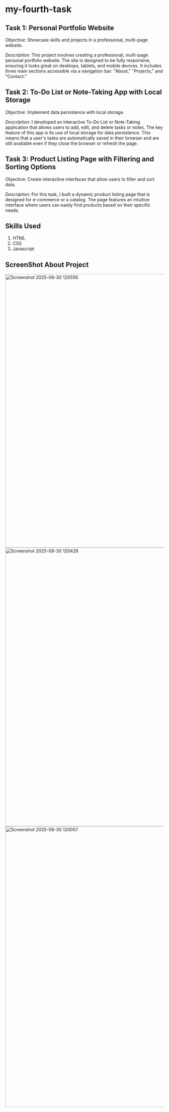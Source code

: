 # my-fourth-task
## Task 1: Personal Portfolio Website
*Objective:* Showcase skills and projects in a professional, multi-page website.

*Description:* This project involves creating a professional, multi-page personal portfolio website. The site is designed to be fully responsive, ensuring it looks great on desktops, tablets, and mobile devices. It includes three main sections accessible via a navigation bar: "About," "Projects," and "Contact."


## Task 2: To-Do List or Note-Taking App with Local Storage
*Objective:* Implement data persistence with local storage.

*Description:* I developed an interactive To-Do List or Note-Taking application that allows users to add, edit, and delete tasks or notes. The key feature of this app is its use of local storage for data persistence. This means that a user's tasks are automatically saved in their browser and are still available even if they close the browser or refresh the page.

## Task 3: Product Listing Page with Filtering and Sorting Options
Objective: Create interactive interfaces that allow users to filter and sort data.

*Description:* For this task, I built a dynamic product listing page that is designed for e-commerce or a catalog. The page features an intuitive interface where users can easily find products based on their specific needs.

## Skills Used 
1) HTML
2) CSS
3) Javascript

## ScreenShot About Project
<img width="1904" height="870" alt="Screenshot 2025-08-30 120556" src="https://github.com/user-attachments/assets/01d0a56a-7005-4fb2-a572-ede83644697f" />

<img width="1876" height="886" alt="Screenshot 2025-08-30 120428" src="https://github.com/user-attachments/assets/2fcb5f71-3330-42d4-9b97-e9b2ca4a383d" />

<img width="1888" height="893" alt="Screenshot 2025-08-30 120057" src="https://github.com/user-attachments/assets/c2cd7466-8e4d-4371-b65d-1c77b4f75cdc" />


